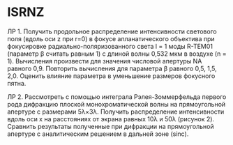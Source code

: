 # ISRNZ
ЛР 1. Получить продольное распределение интенсивности светового поля (вдоль оси z при r=0) в фокусе апланатического объектива при фокусировке радиально-поляризованного света l = 1 моды R-TEM01 (параметр β считать равным 1) с длиной волны 0,532 мкм в воздухе (n = 1). Вычисления произвести для значения числовой апертуры NA равного 0,9. Повторить вычисления для параметра β равного 0,5, 1,5, 2,0. Оценить влияние параметра в уменьшение размеров фокусного пятна.

ЛР 2. Рассмотреть с помощью интеграла Рэлея-Зоммерфельда первого рода дифракцию плоской монохроматической волны на прямоугольной апертуре с размерами 5λ×3λ. Получить распределение интенсивности вдоль оси x на расстояниях от экрана равных 10λ и 50λ (рисунок 2). Сравнить результаты полученные при дифракции на прямоугольной апертуре с аналитическим решением в дальней зоне (sinc).
